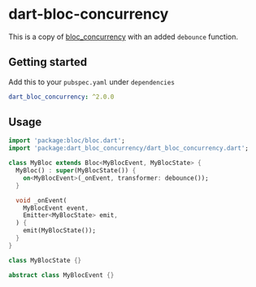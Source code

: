 # dart-bloc-concurrency

This is a copy of [bloc_concurrency](https://pub.dev/packages/bloc_concurrency) with an added `debounce` function.

## Getting started

Add this to your `pubspec.yaml` under `dependencies`

```yaml
dart_bloc_concurrency: ^2.0.0
```

## Usage

```dart
import 'package:bloc/bloc.dart';
import 'package:dart_bloc_concurrency/dart_bloc_concurrency.dart';

class MyBloc extends Bloc<MyBlocEvent, MyBlocState> {
  MyBloc() : super(MyBlocState()) {
    on<MyBlocEvent>(_onEvent, transformer: debounce());
  }

  void _onEvent(
    MyBlocEvent event,
    Emitter<MyBlocState> emit,
  ) {
    emit(MyBlocState());
  }
}

class MyBlocState {}

abstract class MyBlocEvent {}
```
